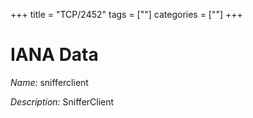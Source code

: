 +++
title = "TCP/2452"
tags = [""]
categories = [""]
+++

# IANA Data

_Name:_ snifferclient

_Description:_ SnifferClient

